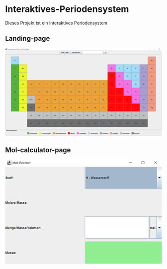 # Interaktives-Periodensystem
Dieses Projekt ist ein interaktives Periodensystem
## Landing-page
![Landing Page](img/landing-page.png)

## Mol-calculator-page
![Mol Calculator](img/mol-rechner.png)
